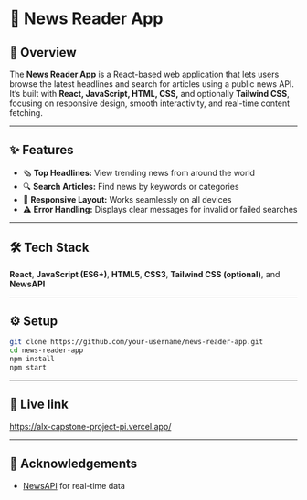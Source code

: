 # 📰 News Reader App

## 📖 Overview

The **News Reader App** is a React-based web application that lets users browse the latest headlines and search for articles using a public news API. It’s built with **React, JavaScript, HTML, CSS,** and optionally **Tailwind CSS**, focusing on responsive design, smooth interactivity, and real-time content fetching.

---

## ✨ Features

* 🗞️ **Top Headlines:** View trending news from around the world
* 🔍 **Search Articles:** Find news by keywords or categories
* 📱 **Responsive Layout:** Works seamlessly on all devices
* ⚠️ **Error Handling:** Displays clear messages for invalid or failed searches

---

## 🛠️ Tech Stack

**React**, **JavaScript (ES6+)**, **HTML5**, **CSS3**, **Tailwind CSS (optional)**, and **NewsAPI**

---

## ⚙️ Setup

```bash
git clone https://github.com/your-username/news-reader-app.git
cd news-reader-app
npm install
npm start
```

---

## 🚀 Live link

https://alx-capstone-project-pi.vercel.app/

---

## 🙌 Acknowledgements

* [NewsAPI](https://newsapi.org/) for real-time data

